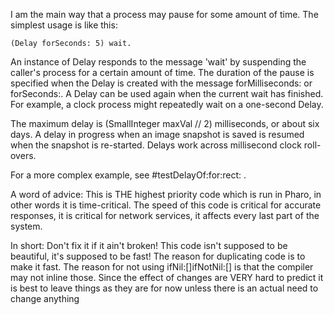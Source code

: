 I am the main way that a process may pause for some amount of time.  The simplest usage is like this:

	(Delay forSeconds: 5) wait.

An instance of Delay responds to the message 'wait' by suspending the caller's process for a certain amount of time. The duration of the pause is specified when the Delay is created with the message forMilliseconds: or forSeconds:. A Delay can be used again when the current wait has finished. For example, a clock process might repeatedly wait on a one-second Delay.

The maximum delay is (SmallInteger maxVal // 2) milliseconds, or about six days. A delay in progress when an image snapshot is saved is resumed when the snapshot is re-started. Delays work across millisecond clock roll-overs.


For a more complex example, see  #testDelayOf:for:rect: .

A word of advice:
This is THE highest priority code which is run in Pharo, in other words it is time-critical. The speed of this code is critical for accurate responses, it is critical for network services, it affects every last part of the system.

In short: Don't fix it if it ain't broken! This code isn't supposed to be beautiful, it's supposed to be fast! The reason for duplicating code is to make it fast. The reason for not using ifNil:[]ifNotNil:[] is that the compiler may not inline those. Since the effect of changes are VERY hard to predict it is best to leave things as they are for now unless there is an actual need to change anything